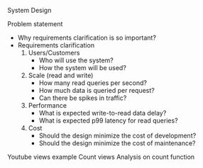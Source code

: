 System Design

Problem statement

- Why requirements clarification is so important?
- Requirements clarification
	1) Users/Customers
		- Who will use the system?
		- How the system will be used?	
	2) Scale (read and write)
		- How many read queries per second?
		- How much data is queried per request?
		- Can there be spikes in traffic?
	3) Performance
		- What is expected write-to-read data delay?
		- What is expected p99 latency for read queries?
	4) Cost
		- Should the design minimize the cost of development?
		- Should the design minimize the cost of maintenance?

Youtube views example
Count views
Analysis on count function



